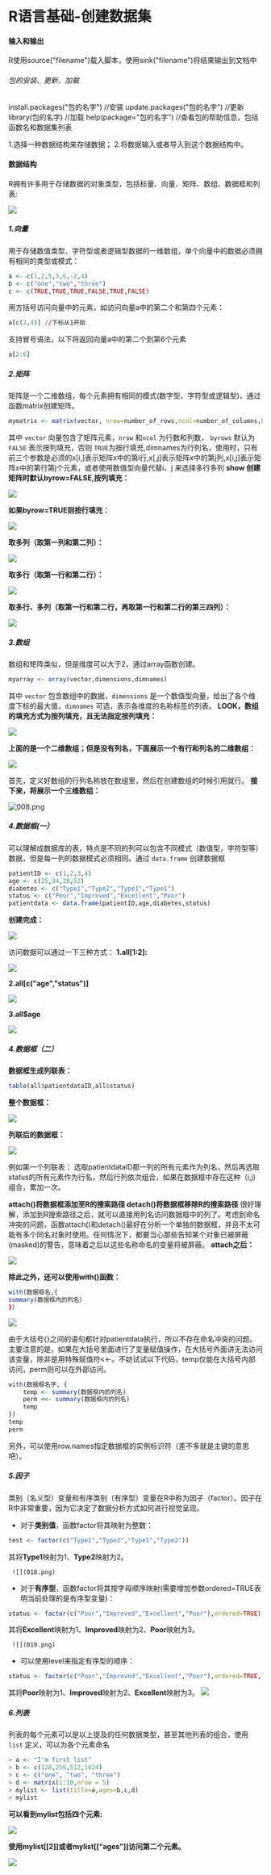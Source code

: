 # R语言基础-创建数据集
#### 输入和输出
R使用source("filename")载入脚本，使用sink("filename")将结果输出到文档中

###### 包的安装、更新、加载
install.packages("包的名字") //安装
update.packages("包的名字") //更新
library(包的名字) //加载
help(package="包的名字") //查看包的帮助信息，包括函数名和数据集列表

1.选择一种数据结构来存储数据；
2.将数据输入或者导入到这个数据结构中。

#### 数据结构
R拥有许多用于存储数据的对象类型，包括标量、向量、矩阵、数组、数据框和列表:

![](017.png)

##### 1.向量
用于存储数值类型、字符型或者逻辑型数据的一维数组，单个向量中的数据必须拥有相同的类型或模式：

```R
a <- c(1,2,5,3,6,-2,4)
b <- c("one","two","three")
c <- c(TRUE,TRUE,TRUE,FALSE,TRUE,FALSE)
```

用方括号访问向量中的元素，如访问向量a中的第二个和第四个元素：

```R
a[c(2,4)] //下标从1开始
```

支持冒号语法，以下将返回向量a中的第二个到第6个元素
```R
a[2:6]
```

##### 2.矩阵
矩阵是一个二维数组，每个元素拥有相同的模式(数字型、字符型或逻辑型)，通过函数matrix创建矩阵。
```R
mymatrix <- matrix(vector, nrow=number_of_rows,ncol=number_of_columns,byrow=FALSE,dimnames=list(rownames,colnames))
```
其中 ```vector``` 向量包含了矩阵元素，```nrow``` 和```ncol``` 为行数和列数， ```byrows``` 默认为 ```FALSE```   表示按列填充，否则 ```TRUE```为按行填充,dimnames为行列名，使用时，只有前三个参数是必须的x[i,]表示矩阵x中的第i行,x[,j]表示矩阵x中的第j列,x[i,j]表示矩阵x中的第行第j个元素，或者使用数值型向量代替i、j 来选择多行多列
**show 创建矩阵时默认byrow=FALSE,按列填充：**

![](001.png)

**如果byrow=TRUE则按行填充：**

![](002.png)

**取多列（取第一列和第二列）：**

![](003.png)

**取多行（取第一行和第二行）：**

![](004.png)

**取多行、多列（取第一行和第二行，再取第一行和第二行的第三四列）：**

![](005.png)

##### 3.数组
数组和矩阵类似，但是维度可以大于2，通过array函数创建。
```R
myarray <- array(vector,dimensions,dimnames)
```

其中 ```vector``` 包含数组中的数据，```dimensions``` 是一个数值型向量，给出了各个维度下标的最大值，```dimnames``` 可选，表示各维度的名称标签的列表。
**LOOK，数组的填充方式为按列填充，且无法指定按列填充：**

![](006.png)

**上面的是一个二维数组；但是没有列名，下面展示一个有行和列名的二维数组：**

![](007.png)

首先，定义好数组的行列名称放在数组里，然后在创建数组的时候引用就行。
**接下来，将展示一个三维数组：**

![008.png](008.png)

##### 4.数据框(一）
可以理解成数据库的表，特点是不同的列可以包含不同模式（数值型，字符型等）数据，但是每一列的数据模式必须相同。通过 ```data.frame``` 创建数据框
```R
patientID <- c(1,2,3,4)
age <- c(25,34,28,52)
diabetes <- c("Type1","Type2","Type1","Type1")
status <- c("Poor","Improved","Excellent","Poor")
patientdata <- data.frame(patientID,age,diabetes,status)
```

**创建完成：**

![](009.png)

访问数据可以通过一下三种方式：
**1.all[1:2]:**

![](010.png)

**2.all[c("age","status")]**

![](011.png)

**3.all$age**

![](012.png)

##### 4.数据框（二）
**数据框生成列联表：**
```R
table(all$patientdataID,all$status)
```
**整个数据框：**

![](013.png)

**列联后的数据框：**

![](014.png)

例如第一个列联表：
选取patientdataID那一列的所有元素作为列名，然后再选取status的所有元素作为行名，然后行列依次组合，如果在数据框中存在这种（i,j)组合，累加一次。

**attach()将数据框添加至R的搜索路径
detach()将数据框移除R的搜索路径**
很好理解，添加到R搜索路径之后，就可以直接用列名访问数据框中的列了。考虑到命名冲突的问题，函数attach()和detach()最好在分析一个单独的数据框，并且不太可能有多个同名对象时使用。任何情况下，都要当心那些告知某个对象已被屏蔽(masked)的警告，意味着之后以这些名称命名的变量将被屏蔽。
**attach之后：**

![](015.png)

**除此之外，还可以使用with()函数：**
```R
with(数据框名,{
summary(数据框内的列名）
}）
```
![](016.png)

由于大括号{}之间的语句都针对patientdata执行，所以不存在命名冲突的问题。主要注意的是，如果在大括号里面进行了变量赋值操作，在大括号外面讲无法访问该变量，除非是用特殊赋值符<<-。不妨试试以下代码，temp仅能在大括号内部访问，perm则可以在外部访问。
```R
with(数据框名字, {
    temp <- summary(数据框内的列名)
    perm <<- summary(数据框内的列名)
    temp
})
temp
perm
```
另外，可以使用row.names指定数据框的实例标识符（差不多就是主键的意思吧）。

##### 5.因子
类别（名义型）变量和有序类别（有序型）变量在R中称为因子（factor）。因子在R中非常重要，因为它决定了数据分析方式如何进行视觉呈现。

* 对于**类别值**，函数factor将其映射为整数：
```R
test <- factor(c("Type1","Type2","Type1","Type2"))
```
其将**Type1**映射为1、**Type2**映射为2。
    
     ![](018.png)

* 对于**有序型**，函数factor将其按字母顺序映射(需要增加参数ordered=TRUE表明当前处理的是有序型变量)：
```R
status <- factor(c("Poor","Improved","Excellent","Poor"),ordered=TRUE)
```
其将**Excellent**映射为1、**Improved**映射为2、**Poor**映射为3。

     ![](019.png)

* 可以使用level来指定有序型的顺序：
```R
status <- factor(c("Poor","Improved","Excellent","Poor"),ordered=TRUE,levels=c("Poor","Improved","Excellent"))
```
其将**Poor**映射为1、**Improved**映射为2、**Excellent**映射为3。
     ![](020.png)
     
##### 6.列表
列表的每个元素可以是以上提及的任何数据类型，甚至其他列表的组合，使用 ```list``` 定义，可以为各个元素命名
```R
> a <- "I'm first list"
> b <- c(128,256,512,1024)
> c <- c("one", "two", "three")
> d <- matrix(1:10,nrow = 5)
> mylist <- list(title=a,ages=b,c,d)
> mylist
```
**可以看到mylist包括四个元素:**

![](021.png)

**使用mylist[[2]]或者mylist[[“ages”]]访问第二个元素。**

![](022.png)